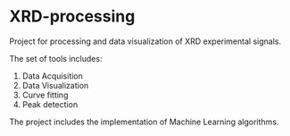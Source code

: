 # XRD-processing

Project for processing and data visualization of XRD experimental signals.

The set of tools includes:

 1) Data Acquisition
 2) Data Visualization
 3) Curve fitting
 4) Peak detection

The project includes the implementation of Machine Learning algorithms. 
